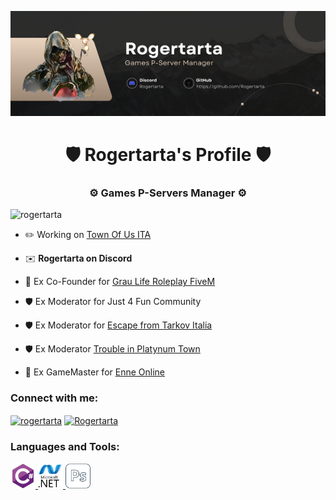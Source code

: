 ![logo](https://github.com/Rogertarta/Rogertarta/blob/main/Rogertarta%20(2).png)
<h1 align="center">🛡️ Rogertarta's Profile 🛡️</h1>
<h3 align="center">⚙️ Games P-Servers Manager ⚙️</h3>

<p align="left"> <img src="https://komarev.com/ghpvc/?username=rogertarta&label=Profile%20views&color=0e75b6&style=flat" alt="rogertarta" /> </p>

- ✏️ Working on [Town Of Us ITA](https://github.com/CrystalTwoK/Town-Of-Us-R-IT)

- ✉️ **Rogertarta on Discord**

- 👑 Ex Co-Founder for [Grau Life Roleplay FiveM](https://www.graucitylife.it)

- 🛡️ Ex Moderator for Just 4 Fun Community 

- 🛡️ Ex Moderator for [Escape from Tarkov Italia](https://discord.gg/Nq6CFDE) 

- 🛡️ Ex Moderator [Trouble in Platynum Town](https://steamcommunity.com/groups/platynumtown)

- 🎲 Ex GameMaster for [Enne Online](https://discord.gg/JEwR4zbpqN)

<h3 align="left">Connect with me:</h3>
<p align="left">
<a href="https://www.youtube.com/c/rogertarta" target="blank"><img align="center" src="https://raw.githubusercontent.com/rahuldkjain/github-profile-readme-generator/master/src/images/icons/Social/youtube.svg" alt="rogertarta" height="30" width="40" /></a>
<a href="https://discord.gg/Rogertarta" target="blank"><img align="center" src="https://raw.githubusercontent.com/rahuldkjain/github-profile-readme-generator/master/src/images/icons/Social/discord.svg" alt="Rogertarta" height="30" width="40" /></a>
</p>

<h3 align="left">Languages and Tools:</h3>
<p align="left"> <a href="https://www.w3schools.com/cs/" target="_blank" rel="noreferrer"> <img src="https://raw.githubusercontent.com/devicons/devicon/master/icons/csharp/csharp-original.svg" alt="csharp" width="40" height="40"/> </a> <a href="https://dotnet.microsoft.com/" target="_blank" rel="noreferrer"> <img src="https://raw.githubusercontent.com/devicons/devicon/master/icons/dot-net/dot-net-original-wordmark.svg" alt="dotnet" width="40" height="40"/> </a> <a href="https://www.photoshop.com/en" target="_blank" rel="noreferrer"> <img src="https://raw.githubusercontent.com/devicons/devicon/master/icons/photoshop/photoshop-line.svg" alt="photoshop" width="40" height="40"/> </a> </p>
